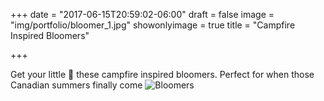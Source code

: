 +++
date = "2017-06-15T20:59:02-06:00"
draft = false
image = "img/portfolio/bloomer_1.jpg"
showonlyimage = true
title = "Campfire Inspired Bloomers"

+++

Get your little 🐝  these campfire inspired bloomers. Perfect for when those Canadian summers finally come
![Bloomers](bloomer_1.jpg)
